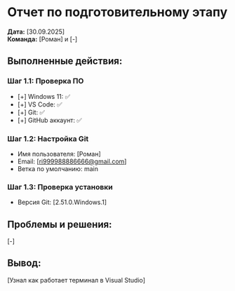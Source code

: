 # Отчет по подготовительному этапу

**Дата:** [30.09.2025]  
**Команда:** [Роман] и [-]

## Выполненные действия:

### Шаг 1.1: Проверка ПО
- [+] Windows 11: ✅
- [+] VS Code: ✅ 
- [+] Git: ✅
- [+] GitHub аккаунт: ✅

### Шаг 1.2: Настройка Git
- Имя пользователя: [Роман]
- Email: [ri999988886666@gmail.com]
- Ветка по умолчанию: main

### Шаг 1.3: Проверка установки
- Версия Git: [2.51.0.Windows.1]

## Проблемы и решения:
[-]

## Вывод:

[Узнал как работает терминал в Visual Studio]
